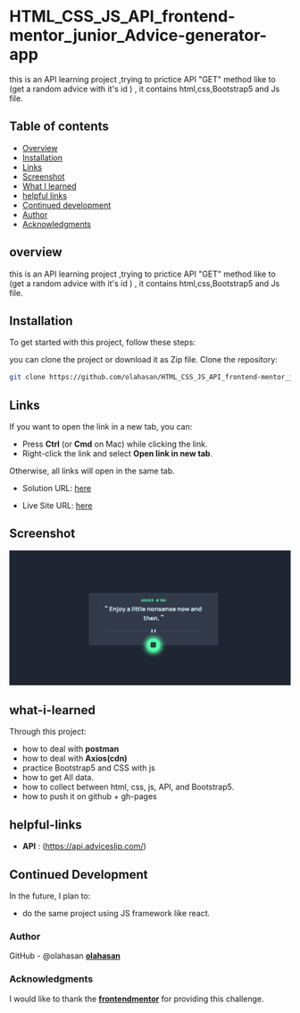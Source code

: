 # HTML_CSS_JS_API_frontend-mentor_junior_Advice-generator-app

this is an API learning project ,trying to prictice API "GET" method like to (get a random advice with it's id ) , it contains html,css,Bootstrap5 and Js file.
 
## Table of contents

- [Overview](#overview)
- [Installation](#Installation)
- [Links](#Links)
- [Screenshot](#Screenshot)
- [What I learned](#what-i-learned)
- [helpful links](#helpful-links)
- [Continued development](#continued-development)
- [Author](#author)
- [Acknowledgments](#Acknowledgments)


## overview
this is an API learning project ,trying to prictice API "GET" method like to (get a random advice with it's id ) , it contains html,css,Bootstrap5 and Js file.

## Installation
To get started with this project, follow these steps:

you can clone the project or download it as Zip file.
 Clone the repository:
   ```bash
   git clone https://github.com/olahasan/HTML_CSS_JS_API_frontend-mentor_junior_Advice-generator-app.git
```

## Links

If you want to open the link in a new tab, you can:

- Press **Ctrl** (or **Cmd** on Mac) while clicking the link.
- Right-click the link and select **Open link in new tab**.

Otherwise, all links will open in the same tab.

- Solution URL: [here](https://github.com/olahasan/HTML_CSS_JS_API_frontend-mentor_junior_Advice-generator-app)

- Live Site URL: [here](https://olahasan.github.io/HTML_CSS_JS_API_frontend-mentor_junior_Advice-generator-app/)


 ## Screenshot
 
![Screenshot](./screenshot.png)


## what-i-learned
Through this project:
- how to deal with **postman** 
- how to deal with **Axios(cdn)**
- practice Bootstrap5 and CSS with js
- how to get All data.
- how to collect between html, css, js, API, and Bootstrap5.
- how to push it on github + gh-pages

## helpful-links
- **API** : (https://api.adviceslip.com/)

## Continued Development
In the future, I plan to:
- do the same project using JS framework like react.

### Author

GitHub - @olahasan
**[olahasan](https://github.com/olahasan)**

### Acknowledgments

I would like to thank the **[frontendmentor](https://www.frontendmentor.io/challenges)** for providing this challenge.

